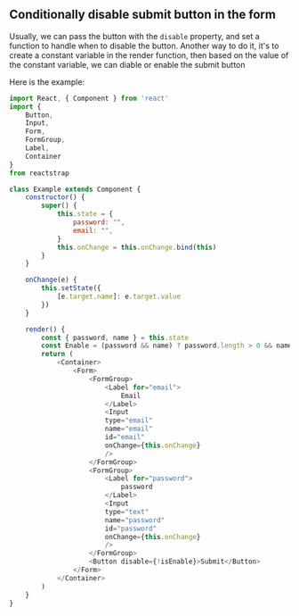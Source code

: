 ## Conditionally disable submit button in the form ##

Usually, we can pass the button with the `disable` property, and set a function to handle when to disable the button.
Another way to do it, it's to create a constant variable in the render function, then based on the value of the constant variable, we can diable or enable the submit button

Here is the example:
```javascript
import React, { Component } from 'react'
import {
    Button,
    Input,
    Form,
    FormGroup,
    Label,
    Container
}
from reactstrap

class Example extends Component {
    constructor() {
        super() {
            this.state = {
                password: "",
                email: "",
            }
            this.onChange = this.onChange.bind(this)
        }
    }

    onChange(e) {
        this.setState({
            [e.target.name]: e.target.value
        })
    }

    render() {
        const { password, name } = this.state
        const Enable = (password && name) ? password.length > 0 && name.length > 0 : false
        return (
            <Container>
                <Form>
                    <FormGroup>
                        <Label for="email">
                            Email
                        </Label>
                        <Input
                        type="email"
                        name="email"
                        id="email"
                        onChange={this.onChange}
                        />
                    </FormGroup>
                    <FormGroup>
                        <Label for="password">
                            password
                        </Label>
                        <Input
                        type="text"
                        name="password"
                        id="password"
                        onChange={this.onChange}
                        />
                    </FormGroup>
                    <Button disable={!isEnable}>Submit</Button>
                </Form>
            </Container>
        )
    }
}
```